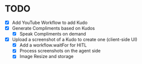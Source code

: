 # TODO
- [x] Add YouTube Workflow to add Kudo
- [x] Generate Compliments based on Kudos
  - [x] Speak Compliments on demand
- [x] Upload a screenshot of a Kudo to create one (client-side UI)
  - [x] Add a workflow.waitFor for HITL
  - [x] Process screenshots on the agent side
  - [x] Image Resize and storage
